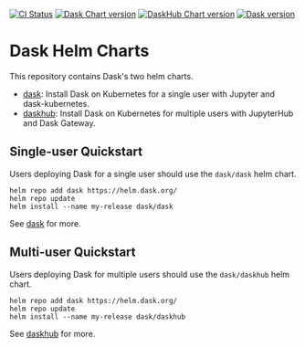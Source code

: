 [![CI Status](https://github.com/dask/helm-chart/workflows/CI/badge.svg)](https://github.com/dask/helm-chart/actions)
[![Dask Chart version](https://img.shields.io/badge/dynamic/yaml?url=https://helm.dask.org/index.yaml&label=chart&query=$.entries.dask[:1].version&color=277A9F)](https://helm.dask.org/)
[![DaskHub Chart version](https://img.shields.io/badge/dynamic/yaml?url=https://helm.dask.org/index.yaml&label=chart&query=$.entries.daskhub[:1].version&color=277A9F)](https://helm.dask.org/)
[![Dask version](https://img.shields.io/badge/dynamic/yaml?url=https://helm.dask.org/index.yaml&label=Dask&query=$.entries.dask[:1].appVersion&color=D67548)](https://helm.dask.org/)



Dask Helm Charts
================

This repository contains Dask's two helm charts.

- [dask](./dask/README.md): Install Dask on Kubernetes for a single user with Jupyter and dask-kubernetes.
- [daskhub](./daskhub/README.md): Install Dask on Kubernetes for multiple users with JupyterHub and Dask Gateway.

## Single-user Quickstart

Users deploying Dask for a single user should use the `dask/dask` helm chart.

```
helm repo add dask https://helm.dask.org/
helm repo update
helm install --name my-release dask/dask
```

See [dask](./dask/README.md) for more.

## Multi-user Quickstart

Users deploying Dask for multiple users should use the `dask/daskhub` helm chart.

```
helm repo add dask https://helm.dask.org/
helm repo update
helm install --name my-release dask/daskhub
```

See [daskhub](./daskhub/README.md) for more.
